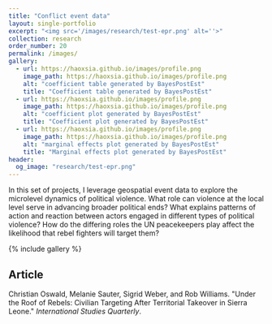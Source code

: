 ```yaml
---
title: "Conflict event data"
layout: single-portfolio
excerpt: "<img src='/images/research/test-epr.png' alt=''>"
collection: research
order_number: 20
permalink: /images/
gallery:
  - url: https://haoxsia.github.io/images/profile.png
    image_path: https://haoxsia.github.io/images/profile.png
    alt: "coefficient table generated by BayesPostEst"
    title: "Coefficient table generated by BayesPostEst"
  - url: https://haoxsia.github.io/images/profile.png
    image_path: https://haoxsia.github.io/images/profile.png
    alt: "coefficient plot generated by BayesPostEst"
    title: "Coefficient plot generated by BayesPostEst"
  - url: https://haoxsia.github.io/images/profile.png
    image_path: https://haoxsia.github.io/images/profile.png
    alt: "marginal effects plot generated by BayesPostEst"
    title: "Marginal effects plot generated by BayesPostEst"
header: 
  og_image: "research/test-epr.png"
---
```


In this set of projects, I leverage geospatial event data to explore the microlevel dynamics of political violence. What role can violence at the local level serve in advancing broader political ends? What explains patterns of action and reaction between actors engaged in different types of political violence? How do the differing roles the UN peacekeepers play affect the likelihood that rebel fighters will target them?

{% include gallery %}

## Article

Christian Oswald, Melanie Sauter, Sigrid Weber, and Rob Williams. "Under the Roof of Rebels: Civilian Targeting After Territorial Takeover in Sierra Leone." *International Studies Quarterly*.

